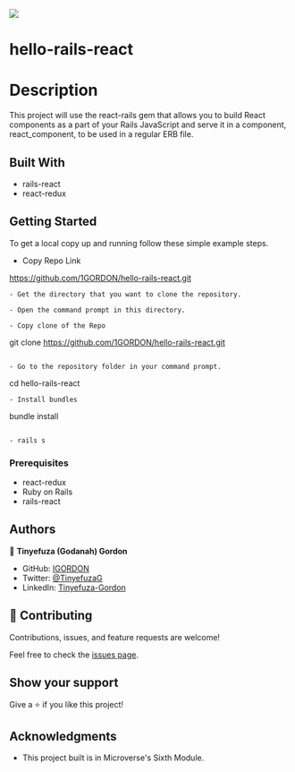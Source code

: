 ![](https://img.shields.io/badge/Microverse-blueviolet)

# hello-rails-react

# Description

This project will use the react-rails gem that allows you to build React components as a part of your Rails JavaScript and serve it in a component, react_component, to be used in a regular ERB file.


## Built With

- rails-react
- react-redux

## Getting Started

To get a local copy up and running follow these simple example steps.

- Copy Repo Link

https://github.com/1GORDON/hello-rails-react.git
```
- Get the directory that you want to clone the repository.

- Open the command prompt in this directory.

- Copy clone of the Repo

```
git clone https://github.com/1GORDON/hello-rails-react.git
```

- Go to the repository folder in your command prompt.

```
cd hello-rails-react
```
- Install bundles

```
bundle install
```

- rails s
```

### Prerequisites

- react-redux
- Ruby on Rails
- rails-react
## Authors

👤 **Tinyefuza (Godanah) Gordon** 

- GitHub: [IGORDON](https://github.com/1GORDON)
- Twitter: [@TinyefuzaG](https://twitter.com/GTinyefuza) 
- LinkedIn: [Tinyefuza-Gordon](https://www.linkedin.com/in/tinyefuza-gordon/)


## 🤝 Contributing

Contributions, issues, and feature requests are welcome!

Feel free to check the [issues page](../../issues/).

## Show your support

Give a ⭐️ if you like this project!

## Acknowledgments

- This project built is in Microverse's Sixth Module.